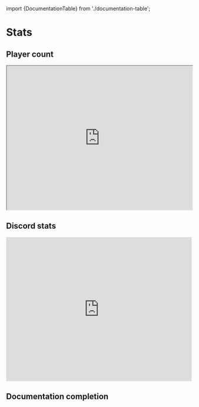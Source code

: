 import {DocumentationTable} from './documentation-table';

# Stats

## Player count
<iframe src="https://steamdb.info/embed/?appid=1435790" height="390" width="100%" loading="lazy"></iframe>

## Discord stats
<iframe src="https://discord.com/widget?id=449578254433517578&theme=dark" width="100%" height="390" allowtransparency="true" frameborder="0" sandbox="allow-popups allow-popups-to-escape-sandbox allow-same-origin allow-scripts"></iframe>

## Documentation completion

<DocumentationTable/>